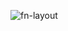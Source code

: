 ![fn-layout](https://github.com/jynychen/TEX-Shura-config/assets/4243431/984494e9-736f-404f-be04-d24e03c7e11e)
